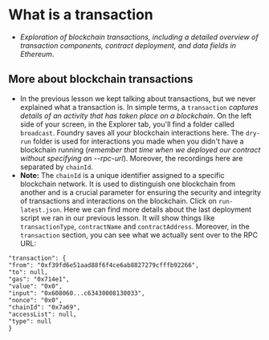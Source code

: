 # What is a transaction
- *Exploration of blockchain transactions, including a detailed overview of transaction components, contract deployment, and data fields in Ethereum*.

## More about blockchain transactions
- In the previous lesson we kept talking about transactions, but we never explained what a transaction is. In simple terms, a `transaction` *captures details of an activity that has taken place on a blockchain*. On the left side of your screen, in the Explorer tab, you'll find a folder called `broadcast`. Foundry saves all your blockchain interactions here. The `dry-run` folder is used for interactions you made when you didn't have a blockchain running (*remember that time when we deployed our contract without specifying an --rpc-url*). Moreover, the recordings here are separated by `chainId`.
- **Note:** The `chainId` is a unique identifier assigned to a specific blockchain network. It is used to distinguish one blockchain from another and is a crucial parameter for ensuring the security and integrity of transactions and interactions on the blockchain. Click on `run-latest.json`. Here we can find more details about the last deployment script we ran in our previous lesson. It will show things like `transactionType`, `contractName` and `contractAddress`. Moreover, in the `transaction` section, you can see what we actually sent over to the RPC URL:

```
"transaction": {
"from": "0xf39fd6e51aad88f6f4ce6ab8827279cfffb92266",
"to": null,
"gas": "0x714e1",
"value": "0x0",
"input": "0x608060...c63430008130033",
"nonce": "0x0",
"chainId": "0x7a69",
"accessList": null,
"type": null
}
```
